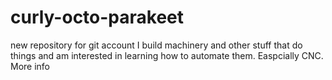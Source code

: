 # curly-octo-parakeet
new repository for git account
I build machinery and other stuff that do things and am interested in learning how to automate them. Easpcially CNC.
More info
